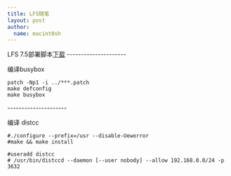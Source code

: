 ```yaml
---
title: LFS随笔 
layout: post
author:
  name: macint0sh
---
```

LFS 7.5部署脚本[下载](/download/LFS-7.5.tar.xz)
\---------------------

编译busybox

    patch -Np1 -i ../***.patch
    make defconfig
    make busybox
\---------------------

编译 distcc

    #./configure --prefix=/usr --disable-Ueworror
    #make && make install

    #useradd distcc 
    # /usr/bin/distccd --daemon [--user nobody] --allow 192.168.0.0/24 -p 3632



